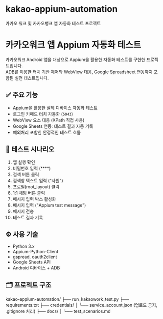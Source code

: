 # kakao-appium-automation
카카오 워크 및 카카오뱅크 앱 자동화 테스트 프로젝트

# 카카오워크 앱 Appium 자동화 테스트

카카오워크 Android 앱을 대상으로 Appium을 활용한 자동화 테스트를 구현한 프로젝트입니다.  
ADB를 이용한 터치 기반 제어와 WebView 대응, Google Spreadsheet 연동까지 포함된 실전 테스트입니다.

## ✅ 주요 기능
- Appium을 활용한 실제 디바이스 자동화 테스트
- 로그인 키패드 터치 자동화 (`5943`)
- WebView 요소 대응 (XPath 직접 사용)
- Google Sheets 연동: 테스트 결과 자동 기록
- 예외처리 포함한 안정적인 테스트 흐름

## 🧪 테스트 시나리오
1. 앱 실행 확인
2. 비밀번호 입력 (****)
3. 검색 버튼 클릭
4. 검색창 텍스트 입력 ("사원")
5. 프로필(root_layout) 클릭
6. 1:1 채팅 버튼 클릭
7. 메시지 입력 박스 활성화
8. 메시지 입력 ("Appium test message")
9. 메시지 전송
10. 테스트 결과 기록

## ⚙️ 사용 기술
- Python 3.x
- Appium-Python-Client
- gspread, oauth2client
- Google Sheets API
- Android 디바이스 + ADB

## 🗂️ 프로젝트 구조
kakao-appium-automation/
├── run_kakaowork_test.py
├── requirements.txt
├── credentials/
│ └── service_account.json (업로드 금지, .gitignore 처리)
├── docs/
│ └── test_scenarios.md

